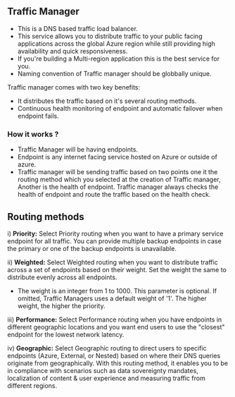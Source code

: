 ## Traffic Manager

- This is a DNS based traffic load balancer.
- This service allows you to distribute traffic to your public facing applications across the global Azure region while still providing high availability and quick responsiveness.
- If you're building a Multi-region application this is the best service for you.
- Naming convention of Traffic manager should be globbally unique.

Traffic manager comes with two key benefits:

- It distributes the traffic based on it's several routing methods.
- Continuous health monitoring of endpoint and automatic failover when endpoint fails.

### How it works ?

- Traffic Manager will be having endpoints.
- Endpoint is any internet facing service hosted on Azure or outside of azure.
- Traffic manager will be sending traffic based on two points one it the routing method which you selected at the creation of Traffic manager, Another is the health of endpoint. Traffic manager always checks the health of endpoint and route the traffic based on the health check.

## Routing methods

i) **Priority:** Select Priority routing when you want to have a primary service endpoint for all traffic. You can provide multiple backup endpoints in case the primary or one of the backup endpoints is unavailable.

ii) **Weighted:** Select Weighted routing when you want to distribute traffic across a set of endpoints based on their weight. Set the weight the same to distribute evenly across all endpoints.

- The weight is an integer from 1 to 1000. This parameter is optional. If omitted, Traffic Managers uses a default weight of '1'. The higher weight, the higher the priority.

iii) **Performance:** Select Performance routing when you have endpoints in different geographic locations and you want end users to use the "closest" endpoint for the lowest network latency.

iv) **Geographic:** Select Geographic routing to direct users to specific endpoints (Azure, External, or Nested) based on where their DNS queries originate from geographically. With this routing method, it enables you to be in compliance with scenarios such as data sovereignty mandates, localization of content & user experience and measuring traffic from different regions.
